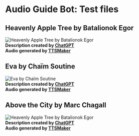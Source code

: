 # Audio Guide Bot: Test files

## Heavenly Apple Tree by Batalionok Egor
![Heavenly Apple Tree by Batalionok Egor](https://api.qrserver.com/v1/create-qr-code/?size=150x150&data=0fd2da06-19ea-4438-9c90-baa403594c2d)  
**Description created by [ChatGPT](https://chat.openai.com/)**  
**Audio generated by [TTSMaker](https://ttsmaker.com/)**

## Eva by Chaïm Soutine
![Eva by Chaïm Soutine](https://api.qrserver.com/v1/create-qr-code/?size=150x150&data=3e134429-9ace-4fae-b6be-8838654f5198)  
**Description created by [ChatGPT](https://chat.openai.com/)**  
**Audio generated by [TTSMaker](https://ttsmaker.com/)**

## Above the City by Marc Chagall
![Heavenly Apple Tree by Batalionok Egor](https://api.qrserver.com/v1/create-qr-code/?size=150x150&data=e26f01ad-2017-4ac6-a153-8520d46e44fc)  
**Description created by [ChatGPT](https://chat.openai.com/)**  
**Audio generated by [TTSMaker](https://ttsmaker.com/)**